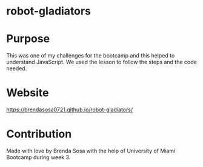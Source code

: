 # robot-gladiators

# Purpose
This was one of my challenges for the bootcamp and this helped to understand JavaScript. We used the lesson to follow the steps and the code needed.

# Website

https://brendasosa0721.github.io/robot-gladiators/

# Contribution

Made with love by Brenda Sosa with the help of University of Miami Bootcamp during week 3.
